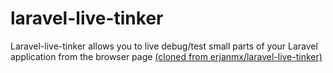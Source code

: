 # laravel-live-tinker
Laravel-live-tinker allows you to live debug/test small parts of your Laravel application from the browser page [(cloned from erjanmx/laravel-live-tinker)](https://github.com/erjanmx/laravel-live-tinker)
